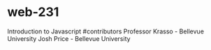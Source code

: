 # web-231
Introduction to Javascript
#contributors
Professor Krasso - Bellevue University
Josh Price - Bellevue University
